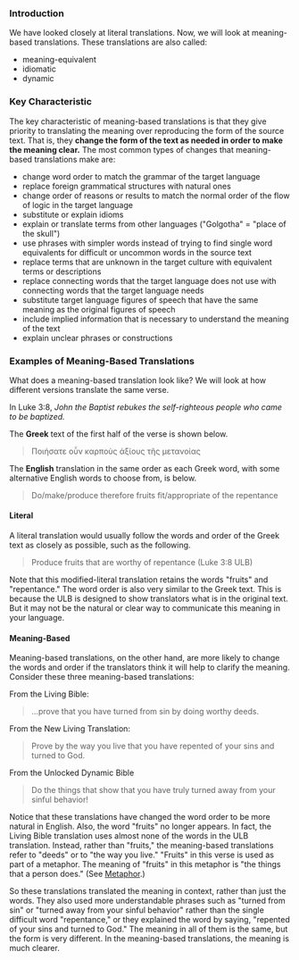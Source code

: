 
### Introduction

We have looked closely at literal translations. Now, we will look at meaning-based translations.  These translations are also called: 

  * meaning-equivalent
  * idiomatic
  * dynamic

### Key Characteristic

The key characteristic of meaning-based translations is that they give priority to translating the meaning over reproducing the form of the source text. That is, they **change the form of the text as needed in order to make the meaning clear.**  The most common types of changes that meaning-based translations make are:

  * change word order to match the grammar of the target language
  * replace foreign grammatical structures with natural ones
  * change order of reasons or results to match the normal order of the flow of logic in the target language
  * substitute or explain idioms
  * explain or translate terms from other languages ("Golgotha" = "place of the skull")
  * use phrases with simpler words instead of trying to find single word equivalents for difficult or uncommon words in the source text
  * replace terms that are unknown in the target culture with equivalent terms or descriptions
  * replace connecting words that the target language does not use with connecting words that the target language needs
  * substitute target language figures of speech that have the same meaning as the original figures of speech
  * include implied information that is necessary to understand the meaning of the text
  * explain unclear phrases or constructions

### Examples of Meaning-Based Translations

What does a meaning-based translation look like? We will look at how different versions translate the same verse.

In Luke 3:8, *John the Baptist rebukes the self-righteous people who came to be baptized.*

The **Greek**  text of the first half of the verse is shown below.

>Ποιήσατε οὖν καρποὺς ἀξίους τῆς μετανοίας

The **English**  translation in the same order as each Greek word, with some alternative English words to choose from, is below.

>Do/make/produce therefore fruits fit/appropriate of the repentance

#### Literal

A literal translation would usually follow the words and order of the Greek text as closely as possible, such as the following.

>Produce fruits that are worthy of repentance (Luke 3:8 ULB)

Note that this modified-literal translation retains the words "fruits" and "repentance." The word order is also very similar to the Greek text. This is because the ULB is designed to show translators what is in the original text. But it may not be the natural or clear way to communicate this meaning in your language.

#### Meaning-Based

Meaning-based translations, on the other hand, are more likely to change the words and order if the translators think it will help to clarify the meaning. Consider these three meaning-based translations:

From the Living Bible:
>…prove that you have turned from sin by doing worthy deeds. 

From the New Living Translation:
>Prove by the way you live that you have repented of your sins and turned to God.  

From the Unlocked Dynamic Bible
>Do the things that show that you have truly turned away from your sinful behavior!

Notice that these translations have changed the word order to be more natural in English. Also, the word "fruits" no longer appears. In fact, the Living Bible translation uses almost none of the words in the ULB translation. Instead, rather than "fruits," the meaning-based translations refer to "deeds" or to "the way you live." "Fruits" in this verse is used as part of a metaphor. The meaning of "fruits" in this metaphor is "the things that a person does." (See [Metaphor](../figs-metaphor/01.md).) 

So these translations translated the meaning in context, rather than just the words. They also used more understandable phrases such as "turned from sin" or "turned away from your sinful behavior" rather than the single difficult word "repentance," or they explained the word by saying, "repented of your sins and turned to God."  The meaning in all of them is the same, but the form is very different. In the meaning-based translations, the meaning is much clearer.